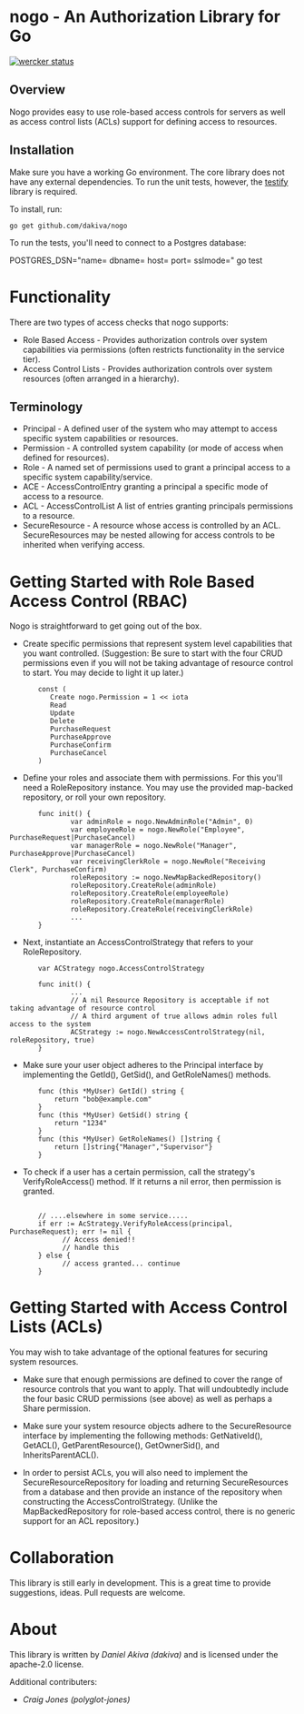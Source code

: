 nogo - An Authorization Library for Go
======================================

[![wercker status](https://app.wercker.com/status/e8832169d39f8306d6ff136fc75da59a/m "wercker status")](https://app.wercker.com/project/bykey/e8832169d39f8306d6ff136fc75da59a)

Overview
--------
Nogo provides easy to use role-based access controls for servers as well as access control lists (ACLs) support for defining access to resources.

Installation
------------
Make sure you have a working Go environment. The core library does not have any external dependencies. To run the unit tests, however, the [testify](https://github.com/stretchr/testify) library is required.

To install, run:
   ```
   go get github.com/dakiva/nogo
   ```

To run the tests, you'll need to connect to a Postgres database:

POSTGRES_DSN="name= dbname= host= port= sslmode=" go test

Functionality
=============
There are two types of access checks that nogo supports:

* Role Based Access - Provides authorization controls over system capabilities via permissions (often restricts functionality in the service tier).
* Access Control Lists - Provides authorization controls over system resources (often arranged in a hierarchy).

Terminology
-----------
* Principal - A defined user of the system who may attempt to access specific system capabilities or resources.
* Permission - A controlled system capability (or mode of access when defined for resources).
* Role - A named set of permissions used to grant a principal access to a specific system capability/service.
* ACE - AccessControlEntry granting a principal a specific mode of access to a resource.
* ACL - AccessControlList A list of entries granting principals permissions to a resource.
* SecureResource - A resource whose access is controlled by an ACL. SecureResources may be nested allowing for access controls to be inherited when verifying access.

Getting Started with Role Based Access Control (RBAC)
=====================================================
Nogo is straightforward to get going out of the box.

* Create specific permissions that represent system level capabilities that you want controlled.
(Suggestion: Be sure to start with the four CRUD permissions even if you will not be taking advantage of resource control to start. You may decide to light it up later.)
```
       const (
          Create nogo.Permission = 1 << iota
          Read
          Update
          Delete
          PurchaseRequest
          PurchaseApprove
          PurchaseConfirm
          PurchaseCancel
       )
```
       
* Define your roles and associate them with permissions. For this you'll need a RoleRepository instance. You may use the provided map-backed repository, or roll your own repository.

```
       func init() {
               var adminRole = nogo.NewAdminRole("Admin", 0)
               var employeeRole = nogo.NewRole("Employee", PurchaseRequest|PurchaseCancel)
               var managerRole = nogo.NewRole("Manager", PurchaseApprove|PurchaseCancel)
               var receivingClerkRole = nogo.NewRole("Receiving Clerk", PurchaseConfirm)
               roleRepository := nogo.NewMapBackedRepository()
               roleRepository.CreateRole(adminRole)
               roleRepository.CreateRole(employeeRole)
               roleRepository.CreateRole(managerRole)
               roleRepository.CreateRole(receivingClerkRole)
               ...
       }
```

* Next, instantiate an AccessControlStrategy that refers to your RoleRepository.

```
       var ACStrategy nogo.AccessControlStrategy

       func init() {
               ...
               // A nil Resource Repository is acceptable if not taking advantage of resource control
               // A third argument of true allows admin roles full access to the system
               ACStrategy := nogo.NewAccessControlStrategy(nil, roleRepository, true)
       }
```

* Make sure your user object adheres to the Principal interface by implementing the GetId(), GetSid(), and GetRoleNames() methods.

```
       func (this *MyUser) GetId() string {
           return "bob@example.com"
       }
       func (this *MyUser) GetSid() string {
           return "1234"
       }
       func (this *MyUser) GetRoleNames() []string {
           return []string{"Manager","Supervisor"}
       }

```

* To check if a user has a certain permission, call the strategy's VerifyRoleAccess() method. If it returns a nil error, then permission is granted.

```
  
       // ....elsewhere in some service.....
       if err := AcStrategy.VerifyRoleAccess(principal, PurchaseRequest); err != nil {
             // Access denied!!
             // handle this
       } else {
             // access granted... continue
       }
```

Getting Started with Access Control Lists (ACLs)
================================================
You may wish to take advantage of the optional features for securing system resources.

* Make sure that enough permissions are defined to cover the range of resource controls that you want to apply. That will undoubtedly include the four basic CRUD permissions (see above) as well as perhaps a Share permission.

* Make sure your system resource objects adhere to the SecureResource interface by implementing the following methods: GetNativeId(), GetACL(), GetParentResource(), GetOwnerSid(), and InheritsParentACL().

* In order to persist ACLs, you will also need to implement the SecureResourceRepository for loading and returning SecureResources from a database and then provide an instance of the repository when constructing the AccessControlStrategy. (Unlike the MapBackedRepository for role-based access control, there is no generic support for an ACL repository.)


Collaboration
=============
This library is still early in development. This is a great time to provide suggestions, ideas. Pull requests are welcome.

About
=====
This library is written by *Daniel Akiva (dakiva)* and is licensed under the apache-2.0 license.

Additional contributers:

* *Craig Jones (polyglot-jones)*
